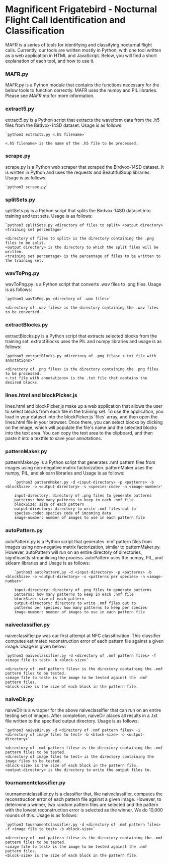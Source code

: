 # Magnificent Frigatebird - Nocturnal Flight Call Identification and Classification

MAFR is a series of tools for identifying and classifying nocturnal flight calls. Currently, our tools are written mostly in Python, with one tool written as a web application in HTML and JavaScript. Below, you will find a short explanation of each tool, and how to use it.

### MAFR.py

MAFR.py is a Python module that contains the functions necessary for the below tools to function correctly. MAFR uses the numpy and PIL libraries. Please see *MAFR.md* for more information.

### extract5.py

extract5.py is a Python script that extracts the waveform data from the .h5 files from the Birdvox-14SD dataset. Usage is as follows:

    `python3 extract5.py <.h5 filename>`

    <.h5 filename> is the name of the .h5 file to be processed.

### scrape.py

scrape.py is a Python web scraper that scraped the Birdvox-14SD dataset. It is written in Python and uses the requests and BeautifulSoup libraries. Usage is as follows:

    `python3 scrape.py`

### splitSets.py

splitSets.py is a Python script that splits the Birdvox-14SD dataset into training and test sets. Usage is as follows:

    `python3 splitSets.py <directory of files to split> <output directory> <training set percentage>`

    <directory of files to split> is the directory containing the .png files to be split.
    <output directory> is the directory to which the split files will be written.
    <training set percentage> is the percentage of files to be written to the training set.

### wavToPng.py
    
wavToPng.py is a Python script that converts .wav files to .png files. Usage is as follows:
    
    `python3 wavToPng.py <directory of .wav files>`
    
    <directory of .wav files> is the directory containing the .wav files to be converted.

### extractBlocks.py

extractBlocks.py is a Python script that extracts selected blocks from the training set. extractBlocks uses the PIL and numpy libraries and usage is as follows:

    `python3 extractBlocks.py <directory of .png files> <.txt file with annotations>'
            
    <directory of .png files> is the directory containing the .png files to be processed.
    <.txt file with annotations> is the .txt file that contains the desired blocks.

### lines.html and blockPicker.js

lines.html and blockPicker.js make up a web application that allows the user to select blocks from each file in the training set. To use the application, you load in your dataset into the blockPicker.js 'files' array, and then open the lines.html file in your browser. Once there, you can select blocks by clicking on the image, which will populate the file's name and the selected blocks into the text area. You can copy the text area to the clipboard, and then paste it into a textfile to save your annotations.

### patternMaker.py

patternMaker.py is a Python script that generates .nmf pattern files from images using non-negative matrix factorization. patternMaker uses the numpy, PIL, and sklearn libraries and Usage is as follows:

        `python3 patternMaker.py -d <input-directory> -p <patterns> -b <blockSize> -o <output-directory> -s <species-code> -n <image-number>'

        input-directory: directory of .png files to generate patterns
        patterns: how many patterns to keep in each .nmf file
        blockSize: size of each pattern
        output-directory: directory to write .nmf files out to
        species-code: species code of imcoming data
        image-number: number of images to use in each pattern file

### autoPattern.py

autoPattern.py is a Python script that generates .nmf pattern files from images using non-negative matrix factorization, similar to patternMaker.py. However, autoPattern will run on an entire directory of directories, significantly streamlining the process. autoPattern uses the numpy, PIL, and sklearn libraries and Usage is as follows:

        `python3 autoPattern.py -d <input-directory> -p <patterns> -b <blockSize> -o <output-directory> -s <patterns per species> -n <image-number>'

        input-directory: directory of .png files to generate patterns
        patterns: how many patterns to keep in each .nmf file
        blockSize: size of each pattern
        output-directory: directory to write .nmf files out to
        patterns per species: how many patterns to keep per species
        image-number: number of images to use in each pattern file

### naiveclassifier.py

naiveclassifier.py was our first attempt at NFC classification. This classifier computes estimated reconstruction error of each pattern file against a given image. Usage is given below:

    `python3 naiveclassifier.py -d <directory of .nmf pattern files> -f <image file to test> -b <block-size>`

    <directory of .nmf pattern files> is the directory containing the .nmf pattern files to be tested.
    <image file to test> is the image to be tested against the .nmf pattern files.
    <block-size> is the size of each block in the pattern file.

### naiveDir.py

naiveDir is a wrapper for the above naiveclassifier that can run on an entire testing set of images. After completion, naiveDir places all results in a .txt file written to the specified output directory. Usage is as follows:

    `python3 naiveDir.py -d <directory of .nmf pattern files> -i <directory of image files to test> -b <block-size> -o <output-directory>`

    <directory of .nmf pattern files> is the directory containing the .nmf pattern files to be tested.
    <directory of image files to test> is the directory containing the image files to be tested.
    <block-size> is the size of each block in the pattern file.
    <output-directory> is the directory to write the output files to.

### tournamentclassifier.py

tournamentclassifier.py is a classifier that, like naiveclassifier, computes the reconstruction error of each pattern file against a given image. However, to determine a winner, two random pattern files are selected and the pattern with the lowest reconstruction error is selected as the winner. We do 10,000 rounds of this. Usage is as follows:

    `python3 tournamentclassifier.py -d <directory of .nmf pattern files> -f <image file to test> -b <block-size>`

    <directory of .nmf pattern files> is the directory containing the .nmf pattern files to be tested.
    <image file to test> is the image to be tested against the .nmf pattern files.
    <block-size> is the size of each block in the pattern file.